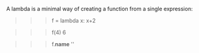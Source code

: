 A lambda is a minimal way of creating a function from a single expression:

>>> f = lambda x: x+2

>>> f(4)
6

>>> f.__name__
'<lambda>'
